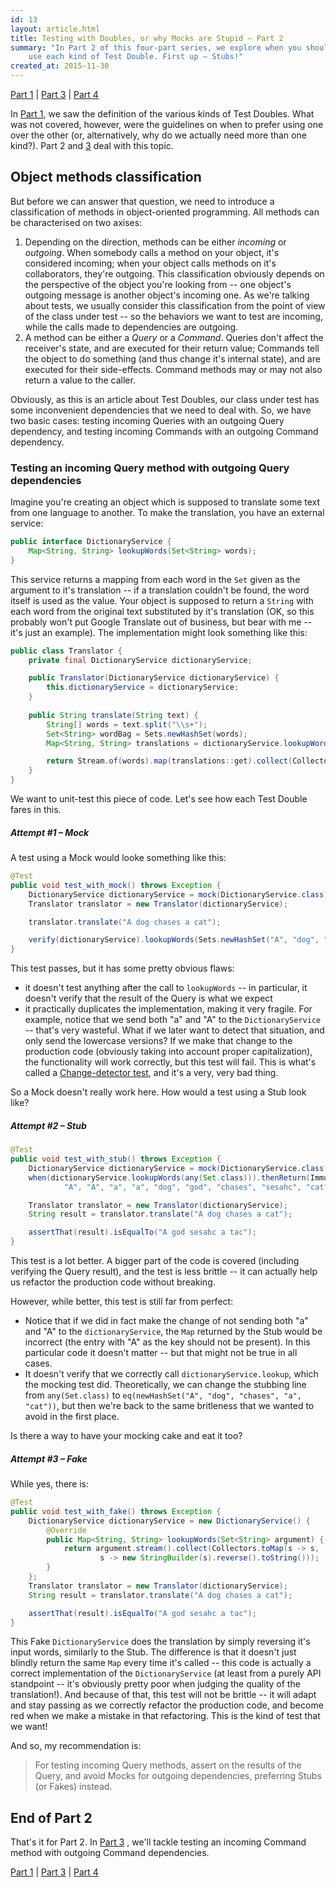 ```yaml
---
id: 13
layout: article.html
title: Testing with Doubles, or why Mocks are Stupid – Part 2
summary: "In Part 2 of this four-part series, we explore when you should
	use each kind of Test Double. First up – Stubs!"
created_at: 2015-11-30
---
```


[Part 1](/testing-with-doubles-or-why-mocks-are-stupid-part-1) | [Part 3](/testing-with-doubles-or-why-mocks-are-stupid-part-3) | [Part 4](/testing-with-doubles-or-why-mocks-are-stupid-part-4)

In [Part 1](/testing-with-doubles-or-why-mocks-are-stupid-part-1), we saw the definition of the various kinds of Test Doubles. What was not covered, however, were the guidelines on when to prefer using one over the other (or, alternatively, why do we actually need more than one kind?). Part 2 and [3](/testing-with-doubles-or-why-mocks-are-stupid-part-3) deal with this topic.

## Object methods classification

But before we can answer that question, we need to introduce a classification of methods in object-oriented programming. All methods can be characterised on two axises:

1.  Depending on the direction, methods can be either _incoming_ or _outgoing_. When somebody calls a method on your object, it's considered incoming; when your object calls methods on it's collaborators, they're outgoing. This classification obviously depends on the perspective of the object you're looking from -- one object's outgoing message is another object's incoming one. As we're talking about tests, we usually consider this classification from the point of view of the class under test -- so the behaviors we want to test are incoming, while the calls made to dependencies are outgoing.
2.  A method can be either a _Query_ or a _Command_. Queries don't affect the receiver's state, and are executed for their return value; Commands tell the object to do something (and thus change it's internal state), and are executed for their side-effects. Command methods may or may not also return a value to the caller.

Obviously, as this is an article about Test Doubles, our class under test has some inconvenient dependencies that we need to deal with. So, we have two basic cases: testing incoming Queries with an outgoing Query dependency, and testing incoming Commands with an outgoing Command dependency.

### Testing an incoming Query method with outgoing Query dependencies

Imagine you're creating an object which is supposed to translate some text from one language to another. To make the translation, you have an external service:

```java
public interface DictionaryService {
	Map<String, String> lookupWords(Set<String> words);
}
```

This service returns a mapping from each word in the `Set` given as the argument to it's translation -- if a translation couldn't be found, the word itself is used as the value. Your object is supposed to return a `String` with each word from the original text substituted by it's translation (OK, so this probably won't put Google Translate out of business, but bear with me -- it's just an example). The implementation might look something like this:

```java
public class Translator {
	private final DictionaryService dictionaryService;

	public Translator(DictionaryService dictionaryService) {
		this.dictionaryService = dictionaryService;
	}
	
	public String translate(String text) {
		String[] words = text.split("\\s+");
		Set<String> wordBag = Sets.newHashSet(words);
		Map<String, String> translations = dictionaryService.lookupWords(wordBag);

		return Stream.of(words).map(translations::get).collect(Collectors.joining(" "));
	}
}
```

We want to unit-test this piece of code. Let's see how each Test Double fares in this.

##### Attempt #1 – Mock

A test using a Mock would looke something like this:

```java
@Test
public void test_with_mock() throws Exception {
	DictionaryService dictionaryService = mock(DictionaryService.class);
	Translator translator = new Translator(dictionaryService);

	translator.translate("A dog chases a cat");

	verify(dictionaryService).lookupWords(Sets.newHashSet("A", "dog", "chases", "a", "cat"));
}
```

This test passes, but it has some pretty obvious flaws:

*   it doesn't test anything after the call to `lookupWords` -- in particular, it doesn't verify that the result of the Query is what we expect
*   it practically duplicates the implementation, making it very fragile. For example, notice that we send both "a" and "A" to the `DictionaryService` -- that's very wasteful. What if we later want to detect that situation, and only send the lowercase versions? If we make that change to the production code (obviously taking into account proper capitalization), the functionality will work correctly, but this test will fail. This is what's called a [Change-detector test](http://googletesting.blogspot.com.es/2015/01/testing-on-toilet-change-detector-tests.html), and it's a very, very bad thing.

So a Mock doesn't really work here. How would a test using a Stub look like?

##### Attempt #2 – Stub

```java
@Test
public void test_with_stub() throws Exception {
	DictionaryService dictionaryService = mock(DictionaryService.class);
	when(dictionaryService.lookupWords(any(Set.class))).thenReturn(ImmutableMap.of(
			"A", "A", "a", "a", "dog", "god", "chases", "sesahc", "cat", "tac"));

	Translator translator = new Translator(dictionaryService);
	String result = translator.translate("A dog chases a cat");

	assertThat(result).isEqualTo("A god sesahc a tac");
}
```

This test is a lot better. A bigger part of the code is covered (including verifying the Query result), and the test is less brittle -- it can actually help us refactor the production code without breaking.

However, while better, this test is still far from perfect:

*   Notice that if we did in fact make the change of not sending both "a" and "A" to the `dictionaryService`, the `Map` returned by the Stub would be incorrect (the entry with "A" as the key should not be present). In this particular code it doesn't matter -- but that might not be true in all cases.
*   It doesn't verify that we correctly call `dictionaryService.lookup`, which the mocking test did. Theoretically, we can change the stubbing line from `any(Set.class)` to `eq(newHashSet("A", "dog", "chases", "a", "cat"))`, but then we're back to the same britleness that we wanted to avoid in the first place.

Is there a way to have your mocking cake and eat it too?

##### Attempt #3 – Fake

While yes, there is:

```java
@Test
public void test_with_fake() throws Exception {
	DictionaryService dictionaryService = new DictionaryService() {
		@Override
		public Map<String, String> lookupWords(Set<String> argument) {
			return argument.stream().collect(Collectors.toMap(s -> s,
					s -> new StringBuilder(s).reverse().toString()));
		}
	};
	Translator translator = new Translator(dictionaryService);
	String result = translator.translate("A dog chases a cat");

	assertThat(result).isEqualTo("A god sesahc a tac");
}
```

This Fake `DictionaryService` does the translation by simply reversing it's input words, similarly to the Stub. The difference is that it doesn't just blindly return the same `Map` every time it's called -- this code is actually a correct implementation of the `DictionaryService` (at least from a purely API standpoint -- it's obviously pretty poor when judging the quality of the translation!). And because of that, this test will not be brittle -- it will adapt and stay passing as we correctly refactor the production code, and become red when we make a mistake in that refactoring. This is the kind of test that we want!

And so, my recommendation is:

> For testing incoming Query methods,
> assert on the results of the Query,
> and avoid Mocks for outgoing dependencies,
> preferring Stubs (or Fakes) instead.

## End of Part 2

That's it for Part 2. In [Part 3](/testing-with-doubles-or-why-mocks-are-stupid-part-3) , we'll tackle testing an incoming Command method with outgoing Command dependencies.

[Part 1](/testing-with-doubles-or-why-mocks-are-stupid-part-1) | [Part 3](/testing-with-doubles-or-why-mocks-are-stupid-part-3) | [Part 4](/testing-with-doubles-or-why-mocks-are-stupid-part-4)
